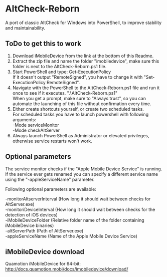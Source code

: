 # AltCheck-Reborn
A port of classic AltCheck for Windows into PowerShell, to improve stability and maintainability.

## ToDo to get this to work
1. Download iMobileDevice from the link at the bottom of this Readme.
2. Extract the zip file and name the folder "imobiledevice", make sure this folder is next to the AltCheck-Reborn.ps1 file.
3. Start PowerShell and type: Get-ExecutionPolicy\
If it doesn't output "RemoteSigned", you have to change it with "Set-ExecutionPolicy RemoteSigned".
4. Navigate with the PowerShell to the AltCheck-Reborn.ps1 file and run it once to see if it executes. ".\AltCheck-Reborn.ps1"\
When you get a prompt, make sure to "Always trust", so you can automate the launching of this file without confirmation every time.
5. Either create shortcuts yourself, or create two scheduled tasks.\
For scheduled tasks you have to launch powershell with following arguments:\
<path of AltCheck-Reborn.ps1> -Mode serviceMonitor\
<path of AltCheck-Reborn.ps1> -Mode checkAltServer
6. Always launch PowerShell as Administrator or elevated privileges, otherwise service restarts won't work.

## Optional parameters
The service monitor checks if the "Apple Mobile Device Service" is running.\
If the service ever gets renamed you can specify a different service name using the "-appleServiceName" parameter.

Following optional parameters are available:

-monitorAltserverInterval (How long it should wait between checks for AltServer.exe)\
-monitoriDeviceInterval (How long it should wait between checks for the detection of iOS devices)\
-iMobileDeviceFolder (Relative folder name of the folder containing iMobileDevice binaries)\
-altServerPath (Path of AltServer.exe)\
-appleServiceName (Name of the Apple Mobile Device Service)

## iMobileDevice download
Quamotion iMobileDevice for 64-bit: http://docs.quamotion.mobi/docs/imobiledevice/download/
